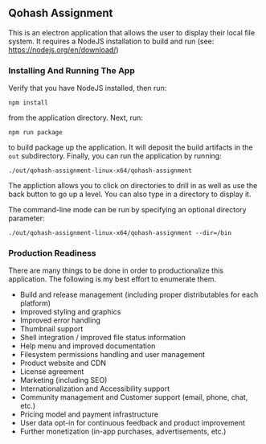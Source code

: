 ## Qohash Assignment ###

This is an electron application that allows the user to display their local file system.  It requires
a NodeJS installation to build and run (see: https://nodejs.org/en/download/)

### Installing And Running The App ##

Verify that you have NodeJS installed, then run: 
```
npm install
```

from the application directory.  Next, run:
```
npm run package
```

to build package up the application.  It will deposit the build artifacts in the `out` subdirectory.
Finally, you can run the application by running:
```
./out/qohash-assignment-linux-x64/qohash-assignment
```

The appliction allows you to click on directories to drill in as well as use
the back button to go up a level.  You can also type in a directory to display
it.

The command-line mode can be run by specifying an optional directory parameter:
```
./out/qohash-assignment-linux-x64/qohash-assignment --dir=/bin
```

### Production Readiness

There are many things to be done in order to productionalize this application.  The following is
my best effort to enumerate them.

- Build and release management (including proper distributables for each platform)
- Improved styling and graphics
- Improved error handling
- Thumbnail support
- Shell integration / improved file status information
- Help menu and improved documentation
- Filesystem permissions handling and user management
- Product website and CDN
- License agreement
- Marketing (including SEO)
- Internationalization and Accessibility support
- Community management and Customer support (email, phone, chat, etc.)
- Pricing model and payment infrastructure
- User data opt-in for continuous feedback and product improvement
- Further monetization (in-app purchases, advertisements, etc.)